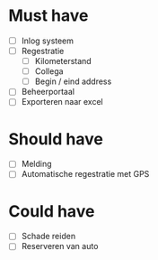 # Must have

- [ ] Inlog systeem
- [ ] Regestratie
  - [ ] Kilometerstand
  - [ ] Collega
  - [ ] Begin / eind address
- [ ] Beheerportaal
- [ ] Exporteren naar excel

# Should have

- [ ] Melding
- [ ] Automatische regestratie met GPS

# Could have

- [ ] Schade reiden
- [ ] Reserveren van auto